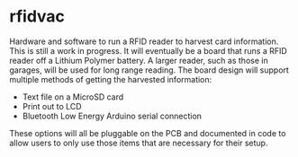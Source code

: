 rfidvac
===

Hardware and software to run a RFID reader to harvest card information.  This is still a work in progress. It will eventually be a board that runs a RFID reader off a Lithium Polymer battery.  A larger reader, such as those in garages, will be used for long range reading.  The board design will support multiple methods of getting the harvested information: 
- Text file on a MicroSD card
- Print out to LCD
- Bluetooth Low Energy Arduino serial connection 

These options will all be pluggable on the PCB and documented in code to allow users to only use those items that are necessary for their setup. 


